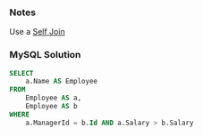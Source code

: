 ### Notes

Use a [Self Join](https://www.w3schools.com/sql/sql_join_self.asp)

### MySQL Solution

```sql
SELECT
    a.Name AS Employee
FROM
    Employee AS a,
    Employee AS b
WHERE
    a.ManagerId = b.Id AND a.Salary > b.Salary
```
